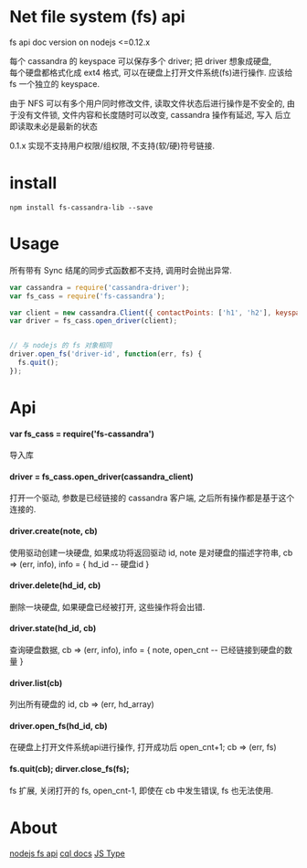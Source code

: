 # Net file system (fs) api

fs api doc version on nodejs <=0.12.x

每个 cassandra 的 keyspace 可以保存多个 driver; 把 driver 想象成硬盘,  
每个硬盘都格式化成 ext4 格式, 可以在硬盘上打开文件系统(fs)进行操作.
应该给 fs 一个独立的 keyspace.

由于 NFS 可以有多个用户同时修改文件, 读取文件状态后进行操作是不安全的,
由于没有文件锁, 文件内容和长度随时可以改变, cassandra 操作有延迟, 写入
后立即读取未必是最新的状态

0.1.x 实现不支持用户权限/组权限, 不支持(软/硬)符号链接.


# install

`npm install fs-cassandra-lib --save`


# Usage

所有带有 Sync 结尾的同步式函数都不支持, 调用时会抛出异常.

```js
var cassandra = require('cassandra-driver');
var fs_cass = require('fs-cassandra');

var client = new cassandra.Client({ contactPoints: ['h1', 'h2'], keyspace: 'ks1'});
var driver = fs_cass.open_driver(client);


// 与 nodejs 的 fs 对象相同
driver.open_fs('driver-id', function(err, fs) {
  fs.quit();
});
```

# Api

#### var fs_cass = require('fs-cassandra')

  导入库

#### driver = fs_cass.open_driver(cassandra_client)

  打开一个驱动, 参数是已经链接的 cassandra 客户端, 之后所有操作都是基于这个连接的.

#### driver.create(note, cb)

  使用驱动创建一块硬盘, 如果成功将返回驱动 id, note 是对硬盘的描述字符串,
  cb => (err, info), info = { hd_id -- 硬盘id }

#### driver.delete(hd_id, cb)

  删除一块硬盘, 如果硬盘已经被打开, 这些操作将会出错.

#### driver.state(hd_id, cb)

  查询硬盘数据, cb => (err, info),
  info = { note, open_cnt -- 已经链接到硬盘的数量 }

#### driver.list(cb)

  列出所有硬盘的 id, cb => (err, hd_array)

#### driver.open_fs(hd_id, cb)

  在硬盘上打开文件系统api进行操作, 打开成功后 open_cnt+1; cb => (err, fs)

#### fs.quit(cb); dirver.close_fs(fs);

  fs 扩展, 关闭打开的 fs, open_cnt-1, 即使在 cb 中发生错误, fs 也无法使用.


# About

[nodejs fs api](https://nodejs.org/dist/latest-v0.12.x/docs/api/fs.html)
[cql docs](http://cassandra.apache.org/doc/latest/cql/index.html)
[JS Type](http://datastax.github.io/nodejs-driver/features/datatypes/)
